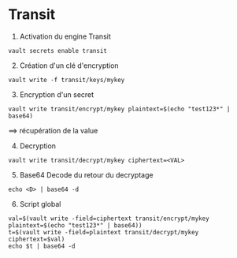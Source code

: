 # Transit


1. Activation du engine Transit

```
vault secrets enable transit
```

2.  Création d'un clé d'encryption

```
vault write -f transit/keys/mykey
```


3. Encryption d'un secret

```
vault write transit/encrypt/mykey plaintext=$(echo "test123*" | base64)
```

==> récupération de la value <VAL>

4. Decryption 

```
vault write transit/decrypt/mykey ciphertext=<VAL>
```
  
5. Base64 Decode du retour du decryptage

 ```
echo <D> | base64 -d
```

6. Script global

```
val=$(vault write -field=ciphertext transit/encrypt/mykey plaintext=$(echo "test123*" | base64))
t=$(vault write -field=plaintext transit/decrypt/mykey ciphertext=$val)
echo $t | base64 -d
```
